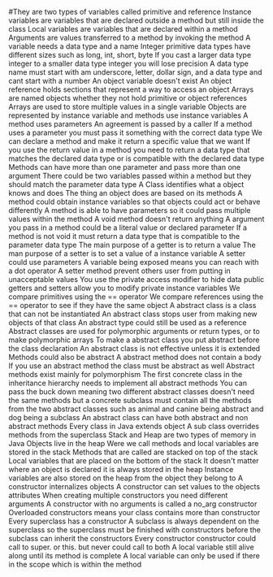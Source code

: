 #They are two types of variables called primitive and reference
Instance variables are variables that are declared outside a method but still inside the class
Local variables are variables that are declared within a method
Arguments are values transferred to a method by invoking the method
A variable needs a data type and a name
Integer primitive data types have different sizes such as long, int, short, byte
If you cast a larger data type integer to a smaller data type integer you will lose precision
A data type name must start with am underscore, letter, dollar sign, and a data type and cant start with a number
An object variable doesn't exist
An object reference holds sections  that represent a way to access an object
Arrays are named objects whether they not hold primitive or object references
Arrays are used to store multiple values in a single variable
Objects are represented by instance variable and methods use instance variables
A method uses parameters
An agreement is passed by a caller
If a method uses a parameter you must pass it something with the correct data type
We can declare a method and make it return a specific value that we want
If you use the return value in a method you need to return a data type that matches the declared data type or is compatible with the declared data type
Methods can have more than one parameter and pass more than one argument
There could be two variables passed within a method but they should match the parameter data type
A Class identifies what a object knows and does
The thing an object does are based on its methods
A method could obtain instance variables so that objects could act or behave differently
A method is able to have parameters so it could pass multiple values within the method
A void method doesn't return anything
A argument you pass in a method could be a literal value or declared parameter
If a method is not void it must return a data type that is compatible to the parameter data type
The main purpose of a getter is to return a value
The man purpose of a setter is to set a value of a instance variable
A setter could use parameters
A variable being exposed means you can reach with a dot operator
A setter method prevent others user from putting in unacceptable values
You use the private access modifier to hide data
public getters and setters allow you to modify private instance variables
We compare primitives using the == operator
We compare references using the == operator to see if they have the same object
A abstract class is a class that can not be instantiated
An abstract class stops user from making new objects of that class
An abstract type could still be used as a reference
Abstract classes are used for polymorphic arguments or return types, or to make polymorphic arrays
To make a abstract class you put abstract before the class declaration
An abstract class is not effective unless it is extended
Methods could also be abstract
A abstract method does not contain a body
If you use an abstract method the class must be abstract as well
Abstract methods exist mainly for polymorphism
The first concrete class in the inheritance hierarchy needs to implement all abstract methods
You can pass the buck down meaning two different abstract classes doesn't need the same methods but a concrete subclass must contain all the methods from the two abstract classes such as animal and canine being abstract and dog being a subclass
An abstract class can have both abstract and non abstract methods
Every class in Java extends object
A sub class overrides methods from the superclass
Stack and Heap are two types of memory in Java
Objects live in the heap
Were we call methods and local variables are stored in the stack
Methods that are called are stacked on top of the stack
Local variables that are placed on the bottom of the stack
It doesn't matter where an object is declared it is always stored in the heap
Instance variables are also stored on the heap from the object they belong to
A constructor internalizes objects
A constructor can set values to the objects attributes
When creating multiple constructors you need different arguments
A constructor with no arguments is called a no_arg constructor
Overloaded constructors means your class contains more than constructor
Every superclass has a constructor
A subclass is always dependent on the superclass so the superclass must be finished with constructors before the subclass can inherit the constructors
Every constructor constructor could call to super. or this. but never could call to both
A local variable still alive along until its method is complete
A local variable can only be used if there in the scope which is within the method